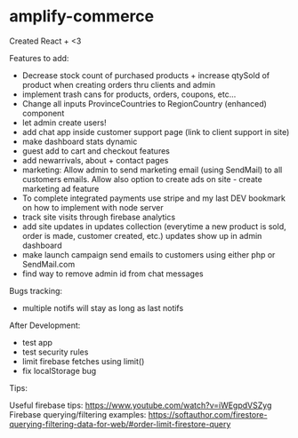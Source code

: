 # amplify-commerce
Created React + <3

Features to add: 
- Decrease stock count of purchased products + increase qtySold of product when creating orders thru clients and     admin
- implement trash cans for products, orders, coupons, etc...
- Change all inputs ProvinceCountries to RegionCountry (enhanced) component
- let admin create users!
- add chat app inside customer support page (link to client support in site)
- make dashboard stats dynamic
- guest add to cart and checkout features
- add newarrivals, about + contact pages
- marketing: Allow admin to send marketing email (using SendMail) to all customers emails. Allow also option to      create ads on site - create marketing ad feature
- To complete integrated payments use stripe and my last DEV bookmark on how to implement with node server
- track site visits through firebase analytics
- add site updates in updates collection (everytime a new product is sold, order is made, customer created, etc.)
  updates show up in admin dashboard
- make launch campaign send emails to customers using either php or SendMail.com
- find way to remove admin id from chat messages

Bugs tracking:
- multiple notifs will stay as long as last notifs

After Development:
- test app
- test security rules
- limit firebase fetches using limit()
- fix localStorage bug

Tips:

Useful firebase tips: https://www.youtube.com/watch?v=iWEgpdVSZyg
Firebase querying/filtering examples: https://softauthor.com/firestore-querying-filtering-data-for-web/#order-limit-firestore-query